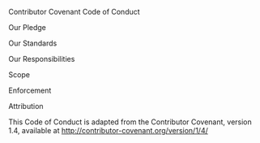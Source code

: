 Contributor Covenant Code of Conduct

Our Pledge

Our Standards

Our Responsibilities

Scope

Enforcement

Attribution

This Code of Conduct is adapted from the Contributor Covenant, version 1.4, available at http://contributor-covenant.org/version/1/4/
